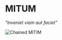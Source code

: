 # MITUM

*"Inveniet viam aut faciet"*


![Chained MITIM](./images/mitum-500.png "MITUMs are chained")
